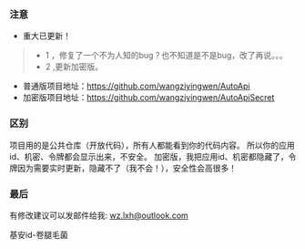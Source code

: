 ### 注意 ###
* 重大已更新！
>- 1 ，修复了一个不为人知的bug？也不知道是不是bug，改了再说。。。
>- 2 ,更新加密版。 

* 普通版项目地址：https://github.com/wangziyingwen/AutoApi
* 加密版项目地址：https://github.com/wangziyingwen/AutoApiSecret

### 区别 ###
项目用的是公共仓库（开放代码），所有人都能看到你的代码内容。
所以你的应用id、机密、令牌都会显示出来，不安全。
加密版，我把应用id、机密都隐藏了，令牌因为需要实时更新，隐藏不了（我不会！），安全性会高很多！

### 最后 ###

有修改建议可以发邮件给我:
wz.lxh@outlook.com
  
基安id-卷腿毛菌
